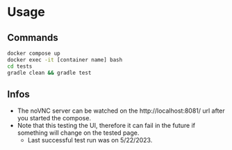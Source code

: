 # Usage
## Commands
```bash
docker compose up
docker exec -it [container name] bash
cd tests
gradle clean && gradle test
```
## Infos
- The noVNC server can be watched on the http://localhost:8081/ url after you started the compose.
- Note that this testing the UI, therefore it can fail in the future if something will change on the tested page.
    - Last successful test run was on 5/22/2023.
